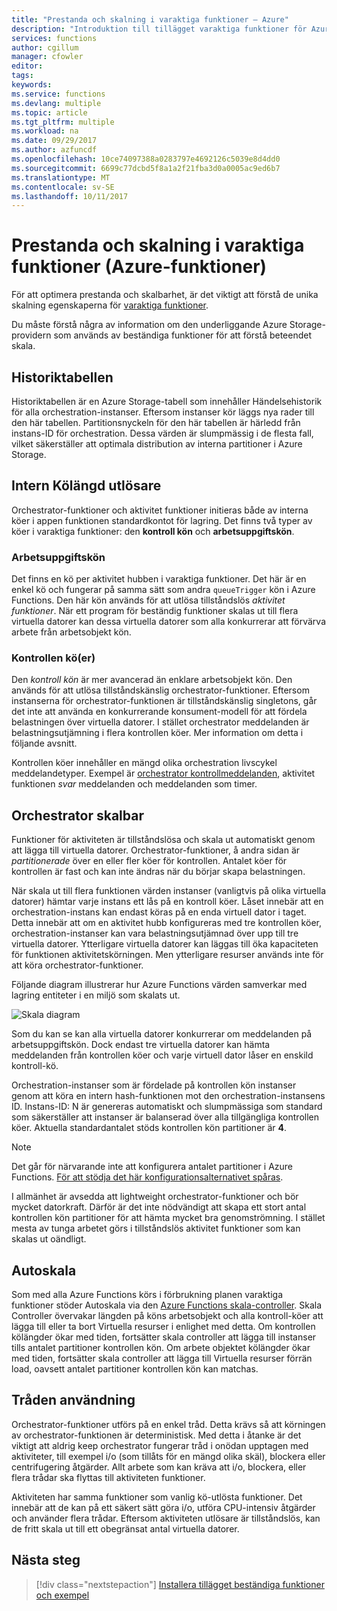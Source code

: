 ```yaml
---
title: "Prestanda och skalning i varaktiga funktioner – Azure"
description: "Introduktion till tillägget varaktiga funktioner för Azure Functions."
services: functions
author: cgillum
manager: cfowler
editor: 
tags: 
keywords: 
ms.service: functions
ms.devlang: multiple
ms.topic: article
ms.tgt_pltfrm: multiple
ms.workload: na
ms.date: 09/29/2017
ms.author: azfuncdf
ms.openlocfilehash: 10ce74097388a0283797e4692126c5039e8d4dd0
ms.sourcegitcommit: 6699c77dcbd5f8a1a2f21fba3d0a0005ac9ed6b7
ms.translationtype: MT
ms.contentlocale: sv-SE
ms.lasthandoff: 10/11/2017
---
```

# <a name="performance-and-scale-in-durable-functions-azure-functions"></a>Prestanda och skalning i varaktiga funktioner (Azure-funktioner)

För att optimera prestanda och skalbarhet, är det viktigt att förstå de unika skalning egenskaperna för [varaktiga funktioner](durable-functions-overview.md).

Du måste förstå några av information om den underliggande Azure Storage-providern som används av beständiga funktioner för att förstå beteendet skala.

## <a name="history-table"></a>Historiktabellen

Historiktabellen är en Azure Storage-tabell som innehåller Händelsehistorik för alla orchestration-instanser. Eftersom instanser kör läggs nya rader till den här tabellen. Partitionsnyckeln för den här tabellen är härledd från instans-ID för orchestration. Dessa värden är slumpmässig i de flesta fall, vilket säkerställer att optimala distribution av interna partitioner i Azure Storage.

## <a name="internal-queue-triggers"></a>Intern Kölängd utlösare

Orchestrator-funktioner och aktivitet funktioner initieras både av interna köer i appen funktionen standardkontot för lagring. Det finns två typer av köer i varaktiga funktioner: den **kontroll kön** och **arbetsuppgiftskön**.

### <a name="the-work-item-queue"></a>Arbetsuppgiftskön

Det finns en kö per aktivitet hubben i varaktiga funktioner. Det här är en enkel kö och fungerar på samma sätt som andra `queueTrigger` kön i Azure Functions. Den här kön används för att utlösa tillståndslös *aktivitet funktioner*. När ett program för beständig funktioner skalas ut till flera virtuella datorer kan dessa virtuella datorer som alla konkurrerar att förvärva arbete från arbetsobjekt kön.

### <a name="control-queues"></a>Kontrollen kö(er)

Den *kontroll kön* är mer avancerad än enklare arbetsobjekt kön. Den används för att utlösa tillståndskänslig orchestrator-funktioner. Eftersom instanserna för orchestrator-funktionen är tillståndskänslig singletons, går det inte att använda en konkurrerande konsument-modell för att fördela belastningen över virtuella datorer. I stället orchestrator meddelanden är belastningsutjämning i flera kontrollen köer. Mer information om detta i följande avsnitt.

Kontrollen köer innehåller en mängd olika orchestration livscykel meddelandetyper. Exempel är [orchestrator kontrollmeddelanden](durable-functions-instance-management.md), aktivitet funktionen *svar* meddelanden och meddelanden som timer.

## <a name="orchestrator-scale-out"></a>Orchestrator skalbar

Funktioner för aktiviteten är tillståndslösa och skala ut automatiskt genom att lägga till virtuella datorer. Orchestrator-funktioner, å andra sidan är *partitionerade* över en eller fler köer för kontrollen. Antalet köer för kontrollen är fast och kan inte ändras när du börjar skapa belastningen.

När skala ut till flera funktionen värden instanser (vanligtvis på olika virtuella datorer) hämtar varje instans ett lås på en kontroll köer. Låset innebär att en orchestration-instans kan endast köras på en enda virtuell dator i taget. Detta innebär att om en aktivitet hubb konfigureras med tre kontrollen köer, orchestration-instanser kan vara belastningsutjämnad över upp till tre virtuella datorer. Ytterligare virtuella datorer kan läggas till öka kapaciteten för funktionen aktivitetskörningen.  Men ytterligare resurser används inte för att köra orchestrator-funktioner.

Följande diagram illustrerar hur Azure Functions värden samverkar med lagring entiteter i en miljö som skalats ut.

![Skala diagram](media/durable-functions-perf-and-scale/scale-diagram.png)

Som du kan se kan alla virtuella datorer konkurrerar om meddelanden på arbetsuppgiftskön. Dock endast tre virtuella datorer kan hämta meddelanden från kontrollen köer och varje virtuell dator låser en enskild kontroll-kö.

Orchestration-instanser som är fördelade på kontrollen kön instanser genom att köra en intern hash-funktionen mot den orchestration-instansens ID. Instans-ID: N är genereras automatiskt och slumpmässiga som standard som säkerställer att instanser är balanserad över alla tillgängliga kontrollen köer. Aktuella standardantalet stöds kontrollen kön partitioner är **4**.

> [!NOTE]
> Det går för närvarande inte att konfigurera antalet partitioner i Azure Functions. [För att stödja det här konfigurationsalternativet spåras](https://github.com/Azure/azure-functions-durable-extension/issues/73).

I allmänhet är avsedda att lightweight orchestrator-funktioner och bör mycket datorkraft. Därför är det inte nödvändigt att skapa ett stort antal kontrollen kön partitioner för att hämta mycket bra genomströmning. I stället mesta av tunga arbetet görs i tillståndslös aktivitet funktioner som kan skalas ut oändligt.

## <a name="auto-scale"></a>Autoskala

Som med alla Azure Functions körs i förbrukning planen varaktiga funktioner stöder Autoskala via den [Azure Functions skala-controller](https://docs.microsoft.com/azure/azure-functions/functions-scale#runtime-scaling). Skala Controller övervakar längden på köns arbetsobjekt och alla kontroll-köer att lägga till eller ta bort Virtuella resurser i enlighet med detta. Om kontrollen kölängder ökar med tiden, fortsätter skala controller att lägga till instanser tills antalet partitioner kontrollen kön. Om arbete objektet kölängder ökar med tiden, fortsätter skala controller att lägga till Virtuella resurser förrän load, oavsett antalet partitioner kontrollen kön kan matchas.

## <a name="thread-usage"></a>Tråden användning

Orchestrator-funktioner utförs på en enkel tråd. Detta krävs så att körningen av orchestrator-funktionen är deterministisk. Med detta i åtanke är det viktigt att aldrig keep orchestrator fungerar tråd i onödan upptagen med aktiviteter, till exempel i/o (som tillåts för en mängd olika skäl), blockera eller centrifugering åtgärder. Allt arbete som kan kräva att i/o, blockera, eller flera trådar ska flyttas till aktiviteten funktioner.

Aktiviteten har samma funktioner som vanlig kö-utlösta funktioner. Det innebär att de kan på ett säkert sätt göra i/o, utföra CPU-intensiv åtgärder och använder flera trådar. Eftersom aktiviteten utlösare är tillståndslös, kan de fritt skala ut till ett obegränsat antal virtuella datorer.

## <a name="next-steps"></a>Nästa steg

> [!div class="nextstepaction"]
> [Installera tillägget beständiga funktioner och exempel](durable-functions-install.md)
